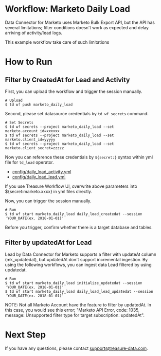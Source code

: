 # Workflow: Marketo Daily Load

Data Connector for Marketo uses Marketo Bulk Export API, but the API has several limitations; filter conditions doesn't work as expected and delay arriving of activity/lead logs.

This example workflow take care of such limitations

# How to Run

## Filter by CreatedAt for Lead and Activity

First, you can upload the workflow and trigger the session manually.

    # Upload
    $ td wf push marketo_daily_load

Second, please set datasource credentials by `td wf secrets` command.

    # Set Secrets
    $ td wf secrets --project marketo_daily_load --set marketo.account_id=xxxxxx
    $ td wf secrets --project marketo_daily_load --set marketo.client_id=yyyyy
    $ td wf secrets --project marketo_daily_load --set marketo.client_secret=zzzzz

Now you can reference these credentials by `${secret:}` syntax within yml file for `td_load` operator.

- [config/daily_load_activity.yml](config/daily_load_activity.yml)
- [config/daily_load_lead.yml](config/daily_load_lead.yml)

If you use Treasure Workflow UI, overwrite above parameters into ${secret:marketo.xxxx} in yml files directly.

Now, you can trigger the session manually.

    # Run
    $ td wf start marketo_daily_load daily_load_createdat --session 'YOUR_DATE(ex. 2018-01-01)'

Before you trigger, confirm whether there is a target database and tables.

## Filter by updatedAt for Lead

Lead by Data Connector for Marketo supports a filter with updateAt column (mk_updatedat), but updatedAt don't support incremental ingestion.
By using the following workflows, you can ingest data Lead filtered by using updatedat.

    # Run
    $ td wf start marketo_daily_load initialize_updatedat --session 'YOUR_DATE(ex. 2018-01-01)'
    $ td wf start marketo_daily_load daily_load_lead_updatedat --session 'YOUR_DATE(ex. 2018-01-01)'

NOTE: Not all Marketo Account have the feature to filter by updatedAt. In this case, you would see this error; "Marketo API Error, code: 1035, message: Unsupported filter type for target subscription: updatedAt".

# Next Step

If you have any questions, please contact support@treasure-data.com.
